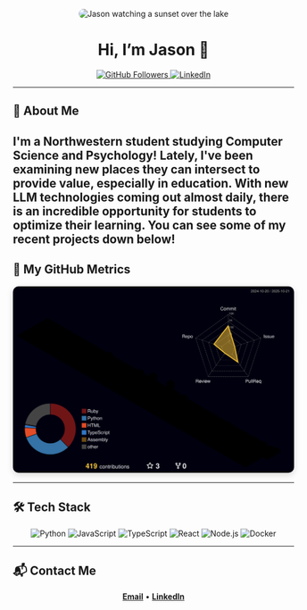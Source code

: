 <!-- Profile README for Jason-Latz -->

<p align="center">
  <img src="https://github.com/user-attachments/assets/537fd42e-0906-4813-8dac-37ac2337df7c" alt="Jason watching a sunset over the lake" width="320" style="border-radius: 12px;" />
</p>

<h1 align="center">Hi, I’m Jason 👋</h1>

<p align="center">
  <a href="https://github.com/Jason-Latz">
    <img src="https://img.shields.io/github/followers/Jason-Latz?label=Follow&style=social" alt="GitHub Followers" />
  </a>
  <a href="https://www.linkedin.com/in/jason-latz-7b8634242/">
    <img src="https://img.shields.io/badge/LinkedIn-Connect-blue?logo=linkedin&style=flat" alt="LinkedIn" />
  </a>
</p>

---

## 🌟 About Me

I'm a Northwestern student studying Computer Science and Psychology! Lately, I've been examining new places they can intersect to provide value, especially in education. With new LLM technologies coming out almost daily, there is an incredible opportunity for students to optimize their learning. You can see some of my recent projects down below!
---


## 🧭 My GitHub Metrics
<p align="center">
  <img src="profile-3d-contrib/profile-night-rainbow.svg" alt="GitHub metrics" style="border-radius: 10px; box-shadow: 0px 4px 12px rgba(0,0,0,0.15);" />
</p>

---

## 🛠️ Tech Stack

<p align="center">
  <img src="https://cdn.jsdelivr.net/gh/devicons/devicon/icons/python/python-original.svg" height="40" alt="Python" />
  <img src="https://cdn.jsdelivr.net/gh/devicons/devicon/icons/javascript/javascript-original.svg" height="40" alt="JavaScript" />
  <img src="https://cdn.jsdelivr.net/gh/devicons/devicon/icons/typescript/typescript-original.svg" height="40" alt="TypeScript" />
  <img src="https://cdn.jsdelivr.net/gh/devicons/devicon/icons/react/react-original.svg" height="40" alt="React" />
  <img src="https://cdn.jsdelivr.net/gh/devicons/devicon/icons/nodejs/nodejs-original.svg" height="40" alt="Node.js" />
  <img src="https://cdn.jsdelivr.net/gh/devicons/devicon/icons/docker/docker-original.svg" height="40" alt="Docker" />
</p>

---

## 📬 Contact Me
<p align="center">
  <a href="mailto:latz@u.northwestern.edu"><strong>Email</strong></a> •
  <a href="https://www.linkedin.com/in/jason-latz-7b8634242/"><strong>LinkedIn</strong></a>
</p>

